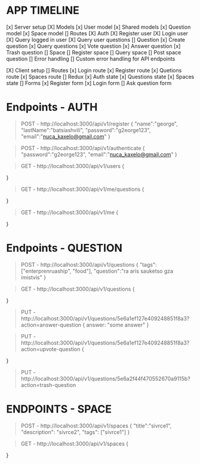 



# APP TIMELINE
[x] Server setup
  [X] Models
    [x] User model
    [x] Shared models
    [x] Question model
    [x] Space model
	[] Routes
		[X] Auth
			[X] Register user
			[X] Login user
			[X] Query logged in user
			[X] Query user questions
		[] Question
			[x] Create question
			[x] Query questions
			[x] Vote question
			[x] Answer question
			[x] Trash question
		[] Space
			[] Register space
			[] Query space
			[] Post space question
		[] Error handling
			[] Custom error handling for API endpoints
			
[X] Client setup
	[] Routes
		[x] Login route
		[x] Register route
		[x] Quetions route
		[x] Spaces route
	[] Redux
		[x] Auth state
		[x] Questions state
		[x] Spaces state
	[] Forms
		[x] Register form
		[x] Login form
		[]  Ask question form
	
# Endpoints - AUTH

> POST - http://localhost:3000/api/v1/register
{
	"name":"george",
	"lastName":"batsiashvili",
	"password":"g2eorge123",
	"email":"nuca_kaxelo@gmail.com"
}

> POST - http://localhost:3000/api/v1/authenticate
{
	"password":"g2eorge123",
	"email":"nuca_kaxelo@gmail.com"
}

> GET - http://localhost:3000/api/v1/users
{

}

> GET - http://localhost:3000/api/v1/me/questions
{

}

> GET - http://localhost:3000/api/v1/me
{

}

# Endpoints - QUESTION

> POST - http://localhost:3000/api/v1/questions 
{
	"tags": ["enterprenruaship", "food"],
	"question":"ra aris sauketso gza imistvis"
}

> GET - http://localhost:3000/api/v1/questions
{

}

> PUT - http://localhost:3000/api/v1/questions/5e6a1ef127e409248851f8a3?action=answer-question
{
	answer: "some answer"
}

> PUT - http://localhost:3000/api/v1/questions/5e6a1ef127e409248851f8a3?action=upvote-question
{

}

> PUT - http://localhost:3000/api/v1/questions/5e6a2f44f470552670a9115b?action=trash-question


# ENDPOINTS - SPACE

> POST - http://localhost:3000/api/v1/spaces
{
	"title":"sivrce1",
	"description": "sivrce2",
	"tags": ["sivrce1"]
}

> GET - http://localhost:3000/api/v1/spaces
{
	
}
